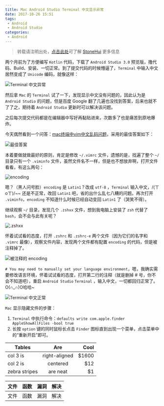 ```yaml
---
title: Mac Android Studio Terminal 中文显示异常
date: 2017-10-26 15:51
tags:
 - Android
 - Android Studio
categories:
 - Android
---
```


> 转载请注明出处，[点击此处](https://shichaohui.github.io/)可了解 [StoneHui](https://shichaohui.github.io/) 更多信息

两个月前为了方便编写 `Kotlin` 代码，下载了 `Android Studio 3.0` 预览版，撸代码、Build、安装、一切正常。到了提交代码的时候懵逼了，`Terminal` 中输入中文居然变成了 `Unicode` 编码，就像这样：

![Terminal 中文异常](https://s1.ax1x.com/2023/03/24/ppBG2qS.png)

然后拿 `Mac` 的 `Terminal` 试了一下，发现显示中文没有问题的，因此认为是 `Android Studio` 的问题，但是百度 Google 翻了几遍也没找到答案，后来也就不了了之，期待着 `Android Studio` 更新时可以解决该问题。

之后每次提交代码都是在编辑器中写好再黏贴进来，次数多了也是痛苦到原地爆炸。

今天偶然看到一个问答：[mac终端中vim中文乱码问题](https://q.cnblogs.com/q/78486/)，采用的最佳答案如下：

![最佳答案](https://s1.ax1x.com/2023/03/24/ppBGXa4.png)

本着要做就做最好的原则，肯定是修改 `~/.vimrc` 文件，遗憾的是，找遍了整个 `~/` 目录只有一个 `.viminfo` 文件，虽然文件名不一样，但是也不想放弃啊，打开文件看看，有这么两句：

![encoding](https://s1.ax1x.com/2023/03/24/ppBGxi9.png)

嗯？（黑人问号脸）`encoding` 是 `Latin1`？改成 `utf-8` ，`Terminal` 输入中文，/(ㄒoㄒ)/~~ 还是不正常，改回 `Latin1` 吧，省的出什么乱七八糟的问题。再次打开 `.viminfo`，`encoding` 不知道什么时候已经自动变回 `Latin1` 了（哭笑不得）。

继续观察 `~/` 目录，发现几个 `.zshxx` 文件，想到我电脑上安装了 `zsh` 代替了 `bash`，会不会与此有关呢？

![.zshxx](https://s1.ax1x.com/2023/03/24/ppBGzGR.png)

怀着试试看的态度，打开 `.zshrc` 和 `.zshrc-e` 两个文件（因为它们的名字和 `.vimrc` 最像），观察文件内容，发现两个文件都有配置 `encoding` 的代码，但是被注释掉了。

![被注释的 encoding](https://s1.ax1x.com/2023/03/24/ppBJCM6.png)

`# You may need to manually set your language environment`，嗯，我确实需要修改语言环境，怀着试试看的态度，打开第二行的注释（就是删掉 # 号，你不会不知道吧），重启 `Android Studio` `Terminal` ，输入中文，一切都回归正常了。O(∩_∩)O哈哈~

![Terminal 中文正常](https://s1.ax1x.com/2023/03/24/ppBJkZD.png)

`Mac` 显示隐藏文件的步骤：

1. `Terminal` 中执行命令：`defaults write com.apple.finder AppleShowAllFiles -bool true`
2. 长按 `option` 键的同时鼠标长点击 `Finder` 图标直到出现一个菜单，点击菜单中的“重新开启”即可。

| Tables        |      Are      |  Cool |
| ------------- | :-----------: | ----: |
| col 3 is      | right-aligned | $1600 |
| col 2 is      |   centered    |   $12 |
| zebra stripes |   are neat    |    $1 |


| 文件 | 函数 | 漏洞 | 解决 |
| :--- | :--- | :--- | :--- |
| 文件 | 函数 | 漏洞 | 解决 |